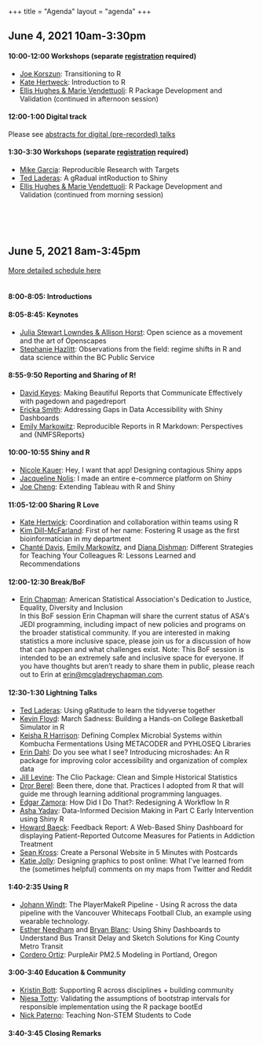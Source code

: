 +++
title = "Agenda"
layout = "agenda"
+++

<style>
td {vertical-align:top;}
.agenda {
border-width:2px;
border-style:solid;
border-color:black;
border-collapse: collapse;
width:60%;
}

th, td {
  padding: 10px;
}

.agenda td {
border-width:1px;
border-style:solid;
border-color:black;
}

.agendaLink {color: blue; text-decoration: none;}
.agendaLink:hover {text-decoration: underline;}
.agendaLink:active {color: black;}
.agendaLink:visited {color: purple;}

.timecontainer {width:20%;}
.trainingcontainer {width:20%;}
.descriptioncontainer {width:60%px;}

</style>

<!-- </style> -->

<!-- <h1>Communication</h1>
  <h3>Join us on <a href="https://join.slack.com/t/cascadiarconf/shared_invite/enQtMzM0MDczMTQ1ODkzLTNhMGY1ZWZjZGYxNDAzYjA4YmEwOTBkNTBkNDNmM2Q1MzE0ZWQ5MjBlNGNiZTVhZTUwMGYwZjA0NmViMGU1N2M" target="blank_">Slack</a></h3>
  <br>
 -->

## June 4, 2021 10am-3:30pm

#### 10:00-12:00 Workshops (separate [registration](https://www.eventbrite.com/e/cascadia-r-conf-2021-workshops-tickets-155828476167) required)

* [Joe Korszun](/speakers/workshop/#Joe%20Korszun): Transitioning to R
* [Kate Hertweck](/speakers/workshop/#Kate%20Hertweck): Introduction to R
* [Ellis Hughes & Marie Vendettuoli](/speakers/workshop/#Ellis%20Hughes): R Package Development and Validation (continued in afternoon session)

#### 12:00-1:00 Digital track
Please see [abstracts for digital (pre-recorded) talks](/speakers/digital)

#### 1:30-3:30 Workshops (separate [registration](https://www.eventbrite.com/e/cascadia-r-conf-2021-workshops-tickets-155828476167) required)
* [Mike Garcia](/speakers/workshop/#Mike%20Garcia): Reproducible Research with Targets
* [Ted Laderas](/speakers/workshop/#Ted%20Laderas): A gRadual intRoduction to Shiny
* [Ellis Hughes & Marie Vendettuoli](/speakers/workshop/#Ellis%20Hughes): R Package Development and Validation (continued from morning session)

<br><br><br>

## June 5, 2021 8am-3:45pm 
[More detailed schedule here](https://docs.google.com/spreadsheets/d/1xlx_jnsNM6C2qckinhxoGKJ9Mn9mqXckyWRL5KQXKQo/edit#gid=0)  
<br>

#### 8:00-8:05: Introductions

#### 8:05-8:45: Keynotes
* [Julia Stewart Lowndes & Allison Horst](/speakers/keynote/#Allison%20Horst): Open science as a movement and the art of Openscapes
* [Stephanie Hazlitt](/speakers/keynote/#Stephanie%20Hazlitt): Observations from the field: regime shifts in R and data science within the BC Public Service

#### 8:55-9:50 Reporting and Sharing of R!
* [David Keyes](/speakers/session/#David%20Keyes): Making Beautiful Reports that Communicate Effectively with pagedown and pagedreport
* [Ericka Smith](/speakers/session/#Ericka%20Smith): Addressing Gaps in Data Accessibility with Shiny Dashboards
* [Emily Markowitz](/speakers/session/#Emily%20Markowitz): Reproducible Reports in R Markdown: Perspectives and {NMFSReports}

#### 10:00-10:55 Shiny and R
* [Nicole Kauer](/speakers/session/#Nicole%20Kauer): Hey, I want that app! Designing contagious Shiny apps
* [Jacqueline Nolis](/speakers/session/#Jacqueline%20Nolis): I made an entire e-commerce platform on Shiny
* [Joe Cheng](/speakers/session/#Joe%20Cheng): Extending Tableau with R and Shiny

#### 11:05-12:00 Sharing R Love
* [Kate Hertwick](/speakers/session/#Kate%20Hertweck): Coordination and collaboration within teams using R
* [Kim Dill-McFarland](/speakers/session/#Kim%20Dill-McFarland): First of her name: Fostering R usage as the first bioinformatician in my department
* [Chanté Davis](/speakers/session/#Chanté%20Davis), [Emily Markowitz](/speakers/session/#Emily%20Markowitz), and [Diana Dishman](/speakers/session/#Diana%20Dishman): Different Strategies for Teaching Your Colleagues R: Lessons Learned and Recommendations

#### 12:00-12:30 Break/BoF
* [Erin Chapman](/speakers/bof): American Statistical Association's Dedication to Justice, Equality, Diversity and Inclusion  
  In this BoF session Erin Chapman will share the current status of ASA's JEDI programming, including impact of new policies and programs on the broader statistical community. If you are interested in making statistics a more inclusive space, please join us for a discussion of how that can happen and what challenges exist. Note: This BoF session is intended to be an extremely safe and inclusive space for everyone. If you have thoughts but aren’t ready to share them in public, please reach out to Erin at erin@mcgladreychapman.com.

#### 12:30-1:30 Lightning Talks
* [Ted Laderas](/speakers/lightning/#Ted%20Laderas): Using gRatitude to learn the tidyverse together
* [Kevin Floyd](/speakers/lightning/#Kevin%20Floyd): March Sadness: Building a Hands-on College Basketball Simulator in R
* [Keisha R Harrison](/speakers/lightning/#Keisha%20R%20Harrison): Defining Complex Microbial Systems within Kombucha Fermentations Using METACODER and PYHLOSEQ Libraries
* [Erin Dahl](/speakers/lightning/#Erin%20Dahl): Do you see what I see? Introducing microshades: An R package for improving color accessibility and organization of complex data
* [Jill Levine](/speakers/lightning/#Jill%20Levine): The Clio Package: Clean and Simple Historical Statistics
* [Dror Berel](/speakers/lightning/#Dror%20Berel): Been there, done that. Practices I adopted from R that will guide me through learning additional programming languages.
* [Edgar Zamora](/speakers/lightning/#Edgar%20Zamora): How Did I Do That?: Redesigning A Workflow In R
* [Asha Yadav](/speakers/lightning/#Asha%20Yadav): Data-Informed Decision Making in Part C Early Intervention using Shiny R
* [Howard Baeck](/speakers/lightning/#Howard%20Baek): Feedback Report: A Web-Based Shiny Dashboard for displaying Patient-Reported Outcome Measures for Patients in Addiction Treatment
* [Sean Kross](/speakers/lightning/#Sean%20Kross): Create a Personal Website in 5 Minutes with Postcards
* [Katie Jolly](/speakers/lightning/#Katie%20Jolly): Designing graphics to post online: What I’ve learned from the (sometimes helpful) comments on my maps from Twitter and Reddit

#### 1:40-2:35 Using R
* [Johann Windt](/speakers/session/#Johann%20Windt): The PlayerMakeR Pipeline - Using R across the data pipeline with the Vancouver Whitecaps Football Club, an example using wearable technology.
* [Esther Needham](/speakers/session/#Esther%20Needham) and [Bryan Blanc](/speakers/session/#Bryan%20Blanc): Using Shiny Dashboards to Understand Bus Transit Delay and Sketch Solutions for King County Metro Transit
* [Cordero Ortiz](/speakers/session/#Cordero%20Ortiz): PurpleAir PM2.5 Modeling in Portland, Oregon

#### 3:00-3:40 Education & Community
* [Kristin Bott](/speakers/session/#Kristin%20Bott): Supporting R across disciplines + building community
* [Njesa Totty](/speakers/session/#Njesa%20Totty): Validating the assumptions of bootstrap intervals for responsible implementation using the R package bootEd
* [Nick Paterno](/speakers/session/#Nick%20Paterno): Teaching Non-STEM Students to Code

#### 3:40-3:45 Closing Remarks

<br><br><br>


<!-- <h4>The full schedule and speaker list will be posted soon!</h4> -->



